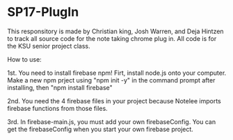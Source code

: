 # SP17-PlugIn
This responsitory is made by Christian king, Josh Warren, and Deja Hintzen to track all source code for the note taking chrome plug in. All code is for the KSU senior project class.

How to use:

1st. You need to install firebase npm! Firt, install node.js onto your computer. Make a new npm prject using "npm init -y" in the command prompt after installing, then "npm install firebase"

2nd. You need the 4 firebase files in your project because Notelee imports firebase functions from those files.

3rd. In firebase-main.js, you must add your own firebaseConfig. You can get the firebaseConfig when you start your own firebase project.
